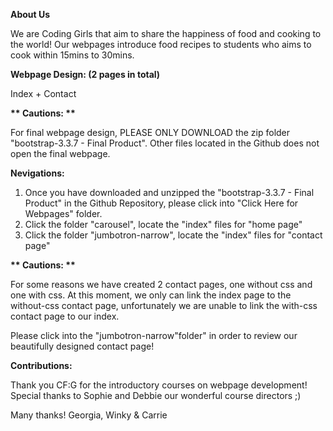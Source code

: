 <B>About Us</B>

<p>
We are Coding Girls that aim to share the happiness of food and cooking to the world! Our webpages introduce food recipes to students who aims to cook within 15mins to 30mins.
</p>

<B>Webpage Design: (2 pages in total) </B>

<p>
Index + Contact
</p>


<B>** Cautions: **</B>

<p>
For final webpage design, PLEASE ONLY DOWNLOAD the zip folder "bootstrap-3.3.7 - Final Product". Other files located in the Github does not open the final webpage.
</p>

<B>Nevigations:</B>

<ol>
<li>Once you have downloaded and unzipped the "bootstrap-3.3.7 - Final Product" in the Github Repository, please click into "Click Here for Webpages" folder.</li>
<li>Click the folder "carousel", locate the "index" files for "home page"</li>
<li>Click the folder "jumbotron-narrow", locate the "index" files for "contact page" </li>
</ol>

<B>** Cautions: **</B>

<p>
For some reasons we have created 2 contact pages, one without css and one with css. At this moment, we only can link the index page to the without-css contact page, unfortunately we are unable to link the with-css contact page to our index.

Please click into the "jumbotron-narrow"folder" in order to review our beautifully designed contact page! 

</p>

<B>Contributions: </B>

<p>
Thank you CF:G for the introductory courses on webpage development!
Special thanks to Sophie and Debbie our wonderful course directors ;)
</p>

Many thanks!
Georgia, Winky & Carrie



